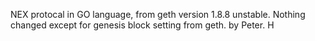 NEX protocal in GO language, from geth version 1.8.8 unstable.
Nothing changed except for genesis block setting from geth.
by Peter. H
